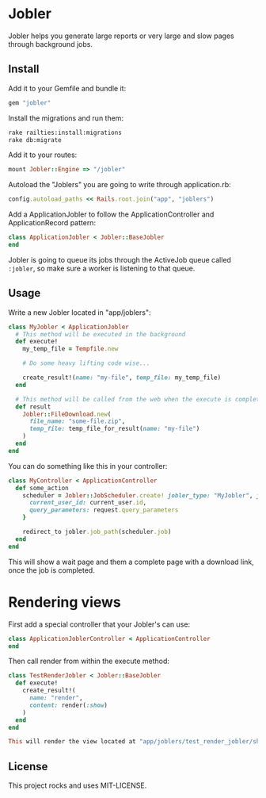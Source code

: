 # Jobler

Jobler helps you generate large reports or very large and slow pages through background jobs.

## Install

Add it to your Gemfile and bundle it:

```ruby
gem "jobler"
```

Install the migrations and run them:
```bash
rake railties:install:migrations
rake db:migrate
```

Add it to your routes:

```ruby
mount Jobler::Engine => "/jobler"
```

Autoload the "Joblers" you are going to write through application.rb:

```ruby
config.autoload_paths << Rails.root.join("app", "joblers")
```

Add a ApplicationJobler to follow the ApplicationController and ApplicationRecord pattern:
```ruby
class ApplicationJobler < Jobler::BaseJobler
end
```

Jobler is going to queue its jobs through the ActiveJob queue called `:jobler`, so make sure a worker is listening to that queue.


## Usage

Write a new Jobler located in "app/joblers":

```ruby
class MyJobler < ApplicationJobler
  # This method will be executed in the background
  def execute!
    my_temp_file = Tempfile.new

    # Do some heavy lifting code wise...

    create_result!(name: "my-file", temp_file: my_temp_file)
  end

  # This method will be called from the web when the execute is completed and successful
  def result
    Jobler::FileDownload.new(
      file_name: "some-file.zip",
      temp_file: temp_file_for_result(name: "my-file")
    )
  end
end
```

You can do something like this in your controller:
```ruby
class MyController < ApplicationController
  def some_action
    scheduler = Jobler::JobScheduler.create! jobler_type: "MyJobler", job_args: {
      current_user_id: current_user.id,
      query_parameters: request.query_parameters
    }

    redirect_to jobler.job_path(scheduler.job)
  end
end
```

This will show a wait page and them a complete page with a download link, once the job is completed.


# Rendering views

First add a special controller that your Jobler's can use:

```ruby
class ApplicationJoblerController < ApplicationController
end
```

Then call render from within the execute method:
```ruby
class TestRenderJobler < Jobler::BaseJobler
  def execute!
    create_result!(
      name: "render",
      content: render(:show)
    )
  end
end

This will render the view located at "app/joblers/test_render_jobler/show.*"
```

## License

This project rocks and uses MIT-LICENSE.
